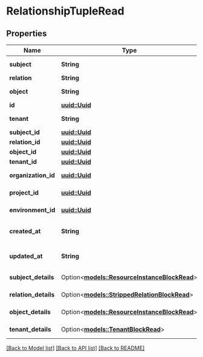 # RelationshipTupleRead

## Properties

Name | Type | Description | Notes
------------ | ------------- | ------------- | -------------
**subject** | **String** | resource_key:resource_instance_key of the subject | 
**relation** | **String** | key of the assigned relation | 
**object** | **String** | resource_key:resource_instance_key of the object | 
**id** | [**uuid::Uuid**](uuid::Uuid.md) | Unique id of the relationship tuple | 
**tenant** | **String** | The tenant the relationship tuple is associated with | 
**subject_id** | [**uuid::Uuid**](uuid::Uuid.md) | Unique id of the subject | 
**relation_id** | [**uuid::Uuid**](uuid::Uuid.md) | Unique id of the relation | 
**object_id** | [**uuid::Uuid**](uuid::Uuid.md) | Unique id of the object | 
**tenant_id** | [**uuid::Uuid**](uuid::Uuid.md) | Unique id of the tenant | 
**organization_id** | [**uuid::Uuid**](uuid::Uuid.md) | Unique id of the organization that the relationship tuple belongs to. | 
**project_id** | [**uuid::Uuid**](uuid::Uuid.md) | Unique id of the project that the relationship tuple belongs to. | 
**environment_id** | [**uuid::Uuid**](uuid::Uuid.md) | Unique id of the environment that the relationship tuple belongs to. | 
**created_at** | **String** | Date and time when the relationship tuple was created (ISO_8601 format). | 
**updated_at** | **String** | Date and time when the relationship tuple was created (ISO_8601 format). | 
**subject_details** | Option<[**models::ResourceInstanceBlockRead**](ResourceInstanceBlockRead.md)> | The subject details of the relationship tuple | [optional]
**relation_details** | Option<[**models::StrippedRelationBlockRead**](StrippedRelationBlockRead.md)> | The relation details of the relationship tuple | [optional]
**object_details** | Option<[**models::ResourceInstanceBlockRead**](ResourceInstanceBlockRead.md)> | The object details of the relationship tuple | [optional]
**tenant_details** | Option<[**models::TenantBlockRead**](TenantBlockRead.md)> | The tenant details of the relationship tuple | [optional]

[[Back to Model list]](../README.md#documentation-for-models) [[Back to API list]](../README.md#documentation-for-api-endpoints) [[Back to README]](../README.md)


